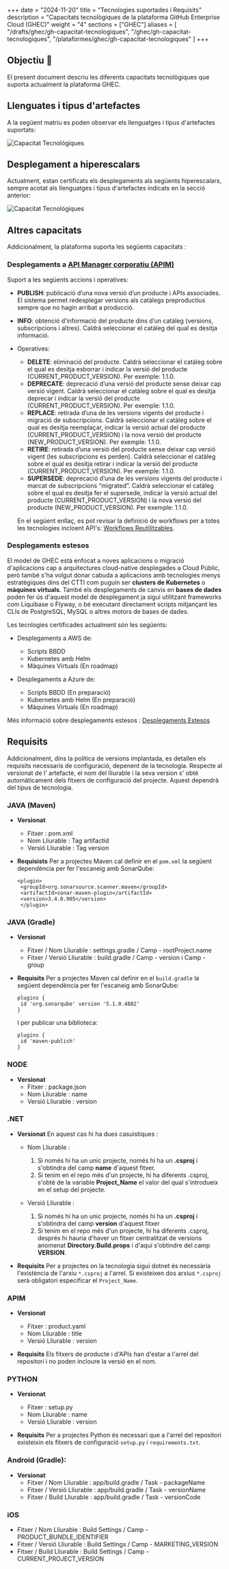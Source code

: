 
+++
date         = "2024-11-20"
title        = "Tecnologies suportades i Requisits"
description  = "Capacitats tecnològiques de la plataforma GitHub Enterprise Cloud (GHEC)"
weight      = "4"
sections    = ["GHEC"]
aliases = [
    "/drafts/ghec/gh-capacitat-tecnologiques",
    "/ghec/gh-capacitat-tecnologiques",
    "/plataformes/ghec/gh-capacitat-tecnologiques"
]
+++

## Objectiu  🚀

El present document descriu les diferents capacitats tecnològiques que suporta actualment la plataforma GHEC.


## Llenguates i tipus d'artefactes

A la següent matriu es poden observar els llenguatges i tipus d'artefactes suportats:

![Capacitat Tecnológiques](/images/GHEC/gh_capacidades_tecnologicas.png)


## Desplegament a hiperescalars 

Actualment, estan certificats els desplegaments als següents hiperescalars, sempre acotat als llenguatges i tipus d'artefactes indicats en la secció anterior:

![Capacitat Tecnológiques](/images/GHEC/gh-hyperescalares_cloud.png)                                        


## Altres capacitats

Addicionalment, la plataforma suporta les següents capacitats :

### Desplegaments a [API Manager corporatiu (APIM)](https://canigo.ctti.gencat.cat/plataformes/apim/)

Suport a les següents accions i operatives:

* **PUBLISH**: publicació d’una nova versió d’un producte i APIs associades. El sistema permet redesplegar versions als catàlegs preproductius sempre que no hagin arribat a producció.

* **INFO**: obtenció d’informació del producte dins d’un catàleg (versions, subscripcions i altres). Caldrà seleccionar el catàleg del qual es desitja informació.

* Operatives:
    * **DELETE**: eliminació del producte. Caldrà seleccionar el catàleg sobre el qual es desitja esborrar i indicar la versió del producte (CURRENT_PRODUCT_VERSION). Per exemple: 1.1.0.
    * **DEPRECATE**: deprecació d’una versió del producte sense deixar cap versió vigent. Caldrà seleccionar el catàleg sobre el qual es desitja deprecar i indicar la versió del producte (CURRENT_PRODUCT_VERSION). Per exemple: 1.1.0.
    * **REPLACE**: retirada d’una de les versions vigents del producte i migració de subscripcions. Caldrà seleccionar el catàleg sobre el qual es desitja reemplaçar, indicar la versió actual del producte (CURRENT_PRODUCT_VERSION) i la nova versió del producte (NEW_PRODUCT_VERSION). Per exemple: 1.1.0.
    * **RETIRE**: retirada d’una versió del producte sense deixar cap versió vigent (les subscripcions es perden). Caldrà seleccionar el catàleg sobre el qual es desitja retirar i indicar la versió del producte (CURRENT_PRODUCT_VERSION). Per exemple: 1.1.0.
    * **SUPERSEDE**: deprecació d’una de les versions vigents del producte i marcat de subscripcions “migrated”. Caldrà seleccionar el catàleg sobre el qual es desitja fer el supersede, indicar la versió actual del producte (CURRENT_PRODUCT_VERSION) i la nova versió del producte (NEW_PRODUCT_VERSION). Per exemple: 1.1.0.


    En el següent enllaç, es pot revisar la definició de workflows per a totes les tecnologies incloent API's: [Workflows Reutilitzables](../gh-definicio-workflows/).


### Desplegaments estesos

El model de GHEC està enfocat a noves aplicacions o migració d'aplicacions cap a arquitectures cloud-native desplegades a Cloud Públic, però també s'ha volgut donar cabuda a aplicacions amb tecnologies menys estratègiques dins del CTTI com puguin ser **clusters de Kubernetes** o **màquines virtuals**. També els desplegaments de canvis en **bases de dades** poden fer ús d'aquest model de desplegament ja sigui utilitzant frameworks com Liquibase o Flyway, o bé executant directament scripts mitjançant les CLIs de PostgreSQL, MySQL o altres motors de bases de dades.

Les tecnlogies certificades actualment són les següents:

* Desplegaments a AWS de:
    * Scripts BBDD
    * Kubernetes amb Helm
    * Màquines Virtuals (En roadmap)

* Desplegaments a Azure de:
    * Scripts BBDD (En preparació)
    * Kubernetes amb Helm (En preparació)
    * Màquines Virtuals (En roadmap)


Més informació sobre desplegaments estesos : [Desplegaments Estesos](../gh-desplegaments-estesos/)

## Requisits

Addicionalment, dins la política de versions implantada, es detallen els requisits necessaris de configuració, depenent de la tecnologia.
Respecte al versionat de l' artefacte, el nom del lliurable i la seva version s' obté automàticament dels fitxers de configuració del projecte.  Aquest dependrà del tipus de tecnologia.


### JAVA (Maven)

* **Versionat**
   * Fitxer : pom.xml
   * Nom Lliurable : Tag artifactid
   * Versió Lliurable : Tag version

* **Requisists**
   Per a projectes Maven cal definir en el `pom.xml` la següent dependència per fer l'escaneig amb SonarQube:
   ```
   <plugin>
    <groupId>org.sonarsource.scanner.maven</groupId>
    <artifactId>sonar-maven-plugin</artifactId>
    <version>3.4.0.905</version>
    </plugin>
   ```
    
### JAVA (Gradle)
* **Versionat**
   * Fitxer / Nom Lliurable : settings.gradle / Camp -  rootProject.name 
   * Fitxer / Versió Lliurable :  build.gradle / Camp -  version i Camp -  group

* **Requisits**
   Per a projectes Maven cal definir en el `build.gradle` la següent dependència per fer l'escaneig amb SonarQube:
   ```
   plugins {
    id 'org.sonarqube' version '5.1.0.4882'
   }
   ```
   I per publicar una biblioteca:
   ```
   plugins {
    id 'maven-publish'
   }
   ```
    
### NODE
* **Versionat**
   * Fitxer : package.json
   * Nom Lliurable :  name
   * Versió Lliurable : version

### .NET
* **Versionat**
En aquest cas hi ha dues casuistiques :        
       
   * Nom Lliurable :
        1. Si només hi ha un unic projecte, només hi ha un **.csproj** i s'obtindra del camp **name** d'aquest fitxer.
        2. Si tenim en el repo més d'un projecte, hi ha diferents .csproj, s'obté de la variable **Project_Name** el valor del qual s'introdueix en el setup del projecte.


   * Versió Lliurable : 
        1. Si només hi ha un unic projecte, només hi ha un **.csproj** i s'obtindra del camp **version** d'aquest fitxer 
        2. Si tenim en el repo més d'un projecte, hi ha diferents .csproj, després hi hauria d'haver un fitxer centralitzat de versions anomenat **Directory.Build.props** i d'aquí s'obtindre del camp **VERSION**.

* **Requisits**
    Per a projectes on la tecnologia sigui dotnet és necessària l'existència de l'arxiu `*.csproj` a l'arrel. Si existeixen dos arxius `*.csproj` serà obligatori especificar el `Project_Name`.

### APIM
* **Versionat**
   * Fitxer : product.yaml
   * Nom Lliurable : title
   * Versió Lliurable : version

* **Requisits**
   Els fitxers de producte i d'APIs han d'estar a l'arrel del repositori i no poden incloure la versió en el nom.

### PYTHON
* **Versionat** 
   * Fitxer : setup.py
   * Nom Lliurable : name
   * Versió Lliurable : version

* **Requisits**
   Per a projectes Python és necessari que a l'arrel del repositori existeixin els fitxers de configuració `setup.py` i `requirements.txt`.

### Android (Gradle):
* **Versionat**
   * Fitxer / Nom Lliurable : app/build.gradle / Task - packageName
   * Fitxer / Versió Lliurable : app/build.gradle / Task - versionName
   * Fitxer / Build Lliurable : app/build.gradle / Task - versionCode

### iOS

   * Fitxer / Nom Lliurable : Build Settings / Camp - PRODUCT_BUNDLE_IDENTIFIER
   * Fitxer / Versió Lliurable : Build Settings / Camp - MARKETING_VERSION
   * Fitxer / Build Lliurable : Build Settings / Camp - CURRENT_PROJECT_VERSION